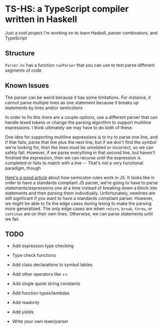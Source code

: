 # TS-HS: a TypeScript compiler written in Haskell

Just a cool project I'm working on to learn Haskell, parser combinators, and TypeScript

## Structure

`Parser.hs` has a function `runParser` that you can use to test parse different segments of code

## Known Issues

The parser can be weird because it has some limitations. For instance, it cannot
parse multiple lines as one statement because it breaks up statements by lines and/or semicolons

In order to fix this there are a couple options, use a different parser that can handle lexed tokens
or change the parsing algorithm to support multiline expressions. I think ultimately we may have
to do both of these.

One idea for supporting multiline expressions is to try to parse one line, and if that fails, parse
that line plus the next line, but if we don't find the symbol we're looking for, then the lines
must be unrelated or incorrect, so we can safely fail. However, if we parse everything in that second
line, but haven't finished the expression, then we can recurse until the expression is completed or fails
to match with a line -- That's not a very functional paradigm, though

[Here's a good article](https://flaviocopes.com/javascript-automatic-semicolon-insertion/) about how 
semicolon rules work in JS. It looks like in order to have a standards compliant JS parser, we're going
to have to parse statements/expressions one at a time instead of breaking down a block into statements
and then parsing them individually. Unfortunately, newlines are still signficant if you want to 
have a standards compliant parser. However, we might be able to fix the edge cases during lexing to
make the parsing more generalized. The only edge cases are when `return`, `break`, `throw`, or `continue`
are on their own lines. Otherwise, we can parse statements until we fail.

## TODO

 - Add expression type checking
 - Type check functions
 - Add class declarations to symbol tables

 - Add other operators like +=
 - Add single quote string constants
 - Add function types/lambdas
 - Add readonly
 - Add yields

 - Write your own lexer/parser
